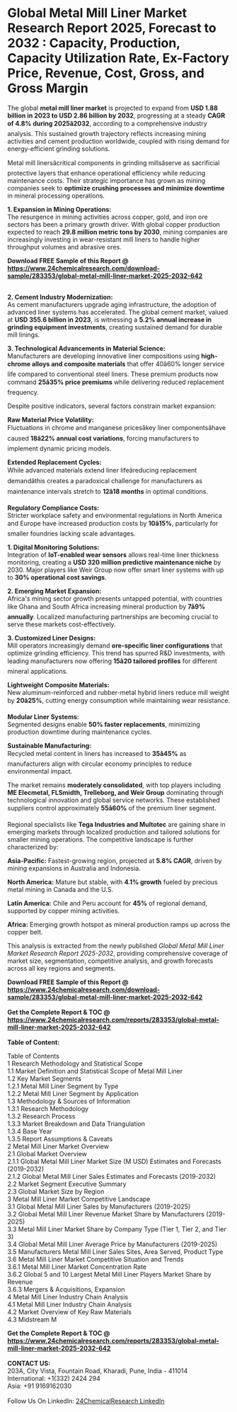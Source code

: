 <h1>Global Metal Mill Liner Market Research Report 2025, Forecast to 2032 : Capacity, Production, Capacity Utilization Rate, Ex-Factory Price, Revenue, Cost, Gross, and Gross Margin</h1><p>The global <strong>metal mill liner market</strong> is projected to expand from <strong>USD 1.88 billion in 2023 to USD 2.86 billion by 2032</strong>, progressing at a steady <strong>CAGR of 4.8% during 2025â2032</strong>, according to a comprehensive industry analysis. This sustained growth trajectory reflects increasing mining activities and cement production worldwide, coupled with rising demand for energy-efficient grinding solutions.</p><p>Metal mill linersâcritical components in grinding millsâserve as sacrificial protective layers that enhance operational efficiency while reducing maintenance costs. Their strategic importance has grown as mining companies seek to <strong>optimize crushing processes and minimize downtime</strong> in mineral processing operations.</p><p><strong>1. Expansion in Mining Operations:</strong><br>
The resurgence in mining activities across copper, gold, and iron ore sectors has been a primary growth driver. With global copper production expected to reach <strong>29.8 million metric tons by 2030</strong>, mining companies are increasingly investing in wear-resistant mill liners to handle higher throughput volumes and abrasive ores.</p><div><b>Download FREE Sample of this Report @ 
            <a href="https://www.24chemicalresearch.com/download-sample/283353/global-metal-mill-liner-market-2025-2032-642">
            https://www.24chemicalresearch.com/download-sample/283353/global-metal-mill-liner-market-2025-2032-642</a></b></div><br><p><strong>2. Cement Industry Modernization:</strong><br>
As cement manufacturers upgrade aging infrastructure, the adoption of advanced liner systems has accelerated. The global cement market, valued at <strong>USD 355.6 billion in 2023</strong>, is witnessing a <strong>5.2% annual increase in grinding equipment investments</strong>, creating sustained demand for durable mill linings.</p><p><strong>3. Technological Advancements in Material Science:</strong><br>
Manufacturers are developing innovative liner compositions using <strong>high-chrome alloys and composite materials</strong> that offer 40â60% longer service life compared to conventional steel liners. These premium products now command <strong>25â35% price premiums</strong> while delivering reduced replacement frequency.</p><p>Despite positive indicators, several factors constrain market expansion:</p><p><strong>Raw Material Price Volatility:</strong><br>
    Fluctuations in chrome and manganese pricesâkey liner componentsâhave caused <strong>18â22% annual cost variations</strong>, forcing manufacturers to implement dynamic pricing models.</p><p><strong>Extended Replacement Cycles:</strong><br>
    While advanced materials extend liner lifeâreducing replacement demandâthis creates a paradoxical challenge for manufacturers as maintenance intervals stretch to <strong>12â18 months</strong> in optimal conditions.</p><p><strong>Regulatory Compliance Costs:</strong><br>
    Stricter workplace safety and environmental regulations in North America and Europe have increased production costs by <strong>10â15%</strong>, particularly for smaller foundries lacking scale advantages.</p><p><strong>1. Digital Monitoring Solutions:</strong><br>
Integration of <strong>IoT-enabled wear sensors</strong> allows real-time liner thickness monitoring, creating a <strong>USD 320 million predictive maintenance niche</strong> by 2030. Major players like Weir Group now offer smart liner systems with up to <strong>30% operational cost savings</strong>.</p><p><strong>2. Emerging Market Expansion:</strong><br>
Africa's mining sector growth presents untapped potential, with countries like Ghana and South Africa increasing mineral production by <strong>7â9% annually</strong>. Localized manufacturing partnerships are becoming crucial to serve these markets cost-effectively.</p><p><strong>3. Customized Liner Designs:</strong><br>
Mill operators increasingly demand <strong>ore-specific liner configurations</strong> that optimize grinding efficiency. This trend has spurred R&amp;D investments, with leading manufacturers now offering <strong>15â20 tailored profiles</strong> for different mineral applications.</p><p><strong>Lightweight Composite Materials:</strong><br>
    New aluminum-reinforced and rubber-metal hybrid liners reduce mill weight by <strong>20â25%</strong>, cutting energy consumption while maintaining wear resistance.</p><p><strong>Modular Liner Systems:</strong><br>
    Segmented designs enable <strong>50% faster replacements</strong>, minimizing production downtime during maintenance cycles.</p><p><strong>Sustainable Manufacturing:</strong><br>
    Recycled metal content in liners has increased to <strong>35â45%</strong> as manufacturers align with circular economy principles to reduce environmental impact.</p><p>The market remains <strong>moderately consolidated</strong>, with top players including <strong>ME Elecmetal, FLSmidth, Trelleborg, and Weir Group</strong> dominating through technological innovation and global service networks. These established suppliers control approximately <strong>55â60%</strong> of the premium liner segment.</p><p>Regional specialists like <strong>Tega Industries and Multotec</strong> are gaining share in emerging markets through localized production and tailored solutions for smaller mining operations. The competitive landscape is further characterized by:</p><p><strong>Asia-Pacific:</strong> Fastest-growing region, projected at <strong>5.8% CAGR</strong>, driven by mining expansions in Australia and Indonesia.</p><p><strong>North America:</strong> Mature but stable, with <strong>4.1% growth</strong> fueled by precious metal mining in Canada and the U.S.</p><p><strong>Latin America:</strong> Chile and Peru account for <strong>45%</strong> of regional demand, supported by copper mining activities.</p><p><strong>Africa:</strong> Emerging growth hotspot as mineral production ramps up across the copper belt.</p><p>This analysis is extracted from the newly published <em>Global Metal Mill Liner Market Research Report 2025-2032</em>, providing comprehensive coverage of market size, segmentation, competitive analysis, and growth forecasts across all key regions and segments.</p><div><b>Download FREE Sample of this Report @ 
            <a href="https://www.24chemicalresearch.com/download-sample/283353/global-metal-mill-liner-market-2025-2032-642">
            https://www.24chemicalresearch.com/download-sample/283353/global-metal-mill-liner-market-2025-2032-642</a></b></div><br><div><b>Get the Complete Report & TOC @ 
            <a href="https://www.24chemicalresearch.com/reports/283353/global-metal-mill-liner-market-2025-2032-642">
            https://www.24chemicalresearch.com/reports/283353/global-metal-mill-liner-market-2025-2032-642</a></b></div><br>
            <b>Table of Content:</b><p>Table of Contents<br />
1 Research Methodology and Statistical Scope<br />
1.1 Market Definition and Statistical Scope of Metal Mill Liner<br />
1.2 Key Market Segments<br />
1.2.1 Metal Mill Liner Segment by Type<br />
1.2.2 Metal Mill Liner Segment by Application<br />
1.3 Methodology & Sources of Information<br />
1.3.1 Research Methodology<br />
1.3.2 Research Process<br />
1.3.3 Market Breakdown and Data Triangulation<br />
1.3.4 Base Year<br />
1.3.5 Report Assumptions & Caveats<br />
2 Metal Mill Liner Market Overview<br />
2.1 Global Market Overview<br />
2.1.1 Global Metal Mill Liner Market Size (M USD) Estimates and Forecasts (2019-2032)<br />
2.1.2 Global Metal Mill Liner Sales Estimates and Forecasts (2019-2032)<br />
2.2 Market Segment Executive Summary<br />
2.3 Global Market Size by Region<br />
3 Metal Mill Liner Market Competitive Landscape<br />
3.1 Global Metal Mill Liner Sales by Manufacturers (2019-2025)<br />
3.2 Global Metal Mill Liner Revenue Market Share by Manufacturers (2019-2025)<br />
3.3 Metal Mill Liner Market Share by Company Type (Tier 1, Tier 2, and Tier 3)<br />
3.4 Global Metal Mill Liner Average Price by Manufacturers (2019-2025)<br />
3.5 Manufacturers Metal Mill Liner Sales Sites, Area Served, Product Type<br />
3.6 Metal Mill Liner Market Competitive Situation and Trends<br />
3.6.1 Metal Mill Liner Market Concentration Rate<br />
3.6.2 Global 5 and 10 Largest Metal Mill Liner Players Market Share by Revenue<br />
3.6.3 Mergers & Acquisitions, Expansion<br />
4 Metal Mill Liner Industry Chain Analysis<br />
4.1 Metal Mill Liner Industry Chain Analysis<br />
4.2 Market Overview of Key Raw Materials<br />
4.3 Midstream M</p><div><b>Get the Complete Report & TOC @ 
            <a href="https://www.24chemicalresearch.com/reports/283353/global-metal-mill-liner-market-2025-2032-642">
            https://www.24chemicalresearch.com/reports/283353/global-metal-mill-liner-market-2025-2032-642</a></b></div><br><b>CONTACT US:</b><br>
            203A, City Vista, Fountain Road, Kharadi, Pune, India - 411014<br>
            International: +1(332) 2424 294<br>
            Asia: +91 9169162030 <br><br>
            Follow Us On LinkedIn: <a href="https://www.linkedin.com/company/24chemicalresearch/">24ChemicalResearch LinkedIn</a>